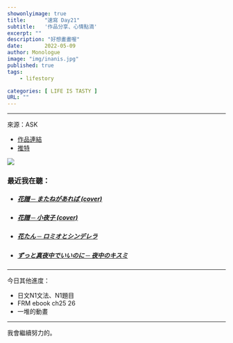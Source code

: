 ```yaml
---
showonlyimage: true
title:      "速寫 Day21"
subtitle:   '作品分享、心情點滴'
excerpt: ""
description: "好想畫畫喔"
date:       2022-05-09
author: Monologue    
image: "img/inanis.jpg"
published: true 
tags:
    - lifestory

categories: [ LIFE IS TASTY ]
URL: ""
---
```

***

來源：ASK  
* [作品連結](https://www.pixiv.net/artworks/91953835)  
* [推特](https://twitter.com/askziye)  

![](/blog/sketch/d21-1.jpg)
  
### 最近我在聽：  
* ##### [花譜 ─ またねがあれば (cover)](https://www.youtube.com/watch?v=6pEDTxHm-Ek)  
* ##### [花譜 ─ 小夜子 (cover)](https://www.youtube.com/watch?v=waoAm-x96J0)  
* ##### [花たん ─ ロミオとシンデレラ](https://www.youtube.com/watch?v=TbFSpvlaugc)  
* ##### [ずっと真夜中でいいのに ─ 夜中のキスミ](https://www.youtube.com/watch?v=zruIvqmwSIs)  
  
***
今日其他進度：  
* 日文N1文法、N1題目  
* FRM ebook ch25 26
* 一堆的動畫  
  
***
我會繼續努力的。
<!--more-->
